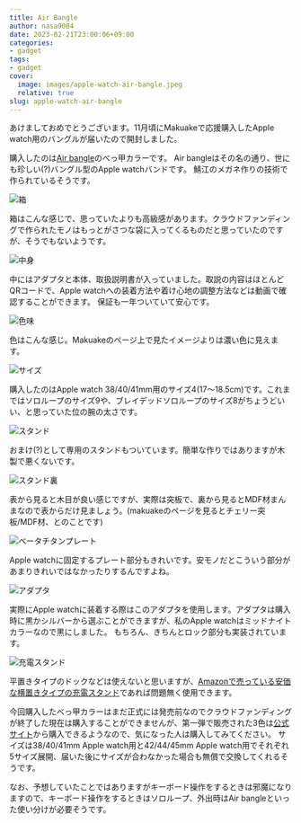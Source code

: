 ```yaml
---
title: Air Bangle
author: nasa9084
date: 2023-02-21T23:00:06+09:00
categories:
- gadget
tags:
- gadget
cover:
  image: images/apple-watch-air-bangle.jpeg
  relative: true
slug: apple-watch-air-bangle
---
```


あけましておめでとうございます。11月頃にMakuakeで応援購入したApple watch用のバングルが届いたので開封しました。

購入したのは[Air bangle](https://www.makuake.com/project/air-bangle02/)のべっ甲カラーです。
Air bangleはその名の通り、世にも珍しい(?)バングル型のApple watchバンドです。
鯖江のメガネ作りの技術で作られているそうです。

![箱](images/box.jpeg)

箱はこんな感じで、思っていたよりも高級感があります。クラウドファンディングで作られたモノはもっとがさつな袋に入ってくるものだと思っていたのですが、そうでもないようです。

![中身](images/contents.jpeg)

中にはアダプタと本体、取扱説明書が入っていました。取説の内容はほとんどQRコードで、Apple watchへの装着方法や着け心地の調整方法などは動画で確認することができます。
保証も一年ついていて安心です。

![色味](images/color.jpeg)

色はこんな感じ。Makuakeのページ上で見たイメージよりは濃い色に見えます。

![サイズ](images/size.jpeg)

購入したのはApple watch 38/40/41mm用のサイズ4(17〜18.5cm)です。これまではソロループのサイズ9や、ブレイデッドソロループのサイズ8がちょうどいい、と思っていた位の腕の太さです。

![スタンド](images/stand.jpeg)

おまけ(?)として専用のスタンドもついています。簡単な作りではありますが木製で悪くないです。

![スタンド裏](images/stand_rev.jpeg)

表から見ると木目が良い感じですが、実際は突板で、裏から見るとMDF材まんまなので表からだけ見ましょう。(makuakeのページを見るとチェリー突板/MDF材、とのことです)

![ベータチタンプレート](images/plate.jpeg)

Apple watchに固定するプレート部分もきれいです。安モノだとこういう部分があまりきれいではなかったりするんですよね。

![アダプタ](images/adapter.jpeg)

実際にApple watchに装着する際はこのアダプタを使用します。アダプタは購入時に黒かシルバーから選ぶことができますが、私のApple watchはミッドナイトカラーなので黒にしました。
もちろん、きちんとロック部分も実装されています。

![充電スタンド](images/charge.jpeg)

平置きタイプのドックなどは使えないと思いますが、[Amazonで売っている安価な横置きタイプの充電スタンド](https://amzn.to/3ILbUdT)であれば問題無く使用できます。

今回購入したべっ甲カラーはまだ正式には発売前なのでクラウドファンディングが終了した現在は購入することができませんが、第一弾で販売された3色は[公式サイト](https://airbangle.com/)から購入できるようなので、気になった人は購入してみてください。
サイズは38/40/41mm Apple watch用と42/44/45mm Apple watch用でそれぞれ5サイズ展開、届いた後にサイズが合わなかった場合も無償で交換してくれるそうです。

なお、予想していたことではありますがキーボード操作をするときは邪魔になりますので、キーボード操作をするときはソロループ、外出時はAir bangleといった使い分けが必要そうです。
